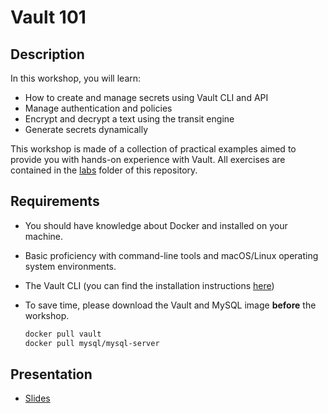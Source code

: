 # Vault 101

## Description

In this workshop, you will learn:

* How to create and manage secrets using Vault CLI and API
* Manage authentication and policies
* Encrypt and decrypt a text using the transit engine
* Generate secrets dynamically

This workshop is made of a collection of practical examples aimed to provide you with hands-on experience with Vault. All exercises are contained in the [labs](https://github.com/walmartdigital/vault-101/tree/master/labs) folder of this repository.

## Requirements

* You should have knowledge about Docker and installed on your machine.
* Basic proficiency with command-line tools and macOS/Linux operating system environments.
* The Vault CLI (you can find the installation instructions [here](https://www.vaultproject.io/docs/install/))
* To save time, please download the Vault and MySQL image **before** the workshop.

  ```bash
  docker pull vault
  docker pull mysql/mysql-server
  ```

## Presentation

* [Slides](https://www.icloud.com/keynote/0eQZGWxJ-ZHvGhtzfKdUxeMcg#vault-101)
